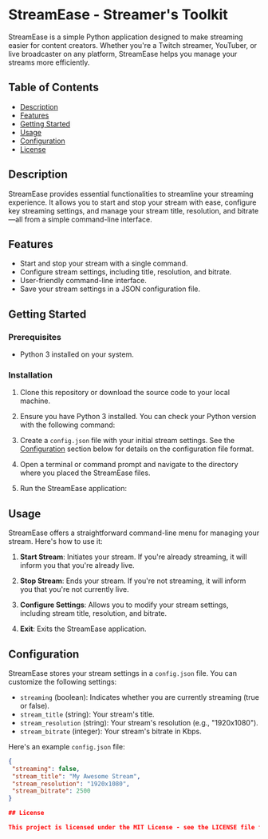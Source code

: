 # StreamEase - Streamer's Toolkit

StreamEase is a simple Python application designed to make streaming easier for content creators. Whether you're a Twitch streamer, YouTuber, or live broadcaster on any platform, StreamEase helps you manage your streams more efficiently.

## Table of Contents

- [Description](#description)
- [Features](#features)
- [Getting Started](#getting-started)
- [Usage](#usage)
- [Configuration](#configuration)
- [License](#license)

## Description

StreamEase provides essential functionalities to streamline your streaming experience. It allows you to start and stop your stream with ease, configure key streaming settings, and manage your stream title, resolution, and bitrate—all from a simple command-line interface.

## Features

- Start and stop your stream with a single command.
- Configure stream settings, including title, resolution, and bitrate.
- User-friendly command-line interface.
- Save your stream settings in a JSON configuration file.

## Getting Started

### Prerequisites

- Python 3 installed on your system.

### Installation

1. Clone this repository or download the source code to your local machine.

2. Ensure you have Python 3 installed. You can check your Python version with the following command:

3. Create a `config.json` file with your initial stream settings. See the [Configuration](#configuration) section below for details on the configuration file format.

4. Open a terminal or command prompt and navigate to the directory where you placed the StreamEase files.

5. Run the StreamEase application:

## Usage

StreamEase offers a straightforward command-line menu for managing your stream. Here's how to use it:

1. **Start Stream**: Initiates your stream. If you're already streaming, it will inform you that you're already live.

2. **Stop Stream**: Ends your stream. If you're not streaming, it will inform you that you're not currently live.

3. **Configure Settings**: Allows you to modify your stream settings, including stream title, resolution, and bitrate.

4. **Exit**: Exits the StreamEase application.

## Configuration

StreamEase stores your stream settings in a `config.json` file. You can customize the following settings:

- `streaming` (boolean): Indicates whether you are currently streaming (true or false).
- `stream_title` (string): Your stream's title.
- `stream_resolution` (string): Your stream's resolution (e.g., "1920x1080").
- `stream_bitrate` (integer): Your stream's bitrate in Kbps.

Here's an example `config.json` file:

```json
{
 "streaming": false,
 "stream_title": "My Awesome Stream",
 "stream_resolution": "1920x1080",
 "stream_bitrate": 2500
}

## License

This project is licensed under the MIT License - see the LICENSE file for details.
